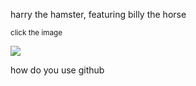 harry the hamster, featuring billy the horse

<sup>click the image</sup>

[![](https://i.imgur.com/4q8ozKX.png)](https://youtu.be/QwU8j2_6IOI)

how do you use github
